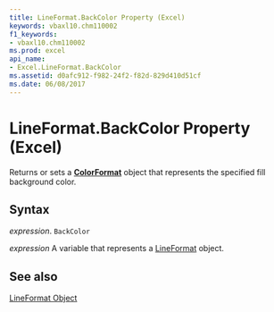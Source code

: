 ```yaml
---
title: LineFormat.BackColor Property (Excel)
keywords: vbaxl10.chm110002
f1_keywords:
- vbaxl10.chm110002
ms.prod: excel
api_name:
- Excel.LineFormat.BackColor
ms.assetid: d0afc912-f982-24f2-f82d-829d410d51cf
ms.date: 06/08/2017
---
```



# LineFormat.BackColor Property (Excel)

Returns or sets a  **[ColorFormat](Excel.ColorFormat.md)** object that represents the specified fill background color.


## Syntax

 _expression_. `BackColor`

 _expression_ A variable that represents a [LineFormat](Excel.LineFormat.md) object.


## See also


[LineFormat Object](Excel.LineFormat.md)


